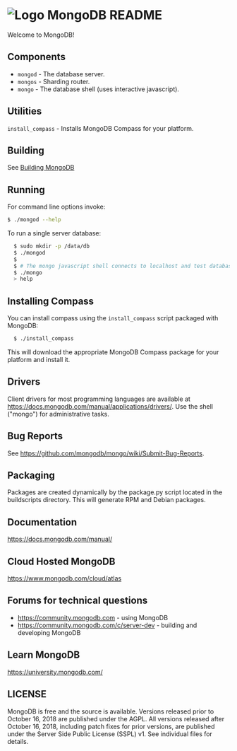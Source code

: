# ![Logo](https://webassets.mongodb.com/_com_assets/cms/leaf-2g1s5txorx.svg) MongoDB README 
Welcome to MongoDB!

## Components
  - `mongod` - The database server.
  - `mongos` - Sharding router.
  - `mongo`  - The database shell (uses interactive javascript).

## Utilities
  `install_compass` - Installs MongoDB Compass for your platform.

## Building
  See [Building MongoDB](docs/building.md)

## Running
  For command line options invoke:
  ```bash
  $ ./mongod --help
  ```

  To run a single server database:
  ```bash
    $ sudo mkdir -p /data/db
    $ ./mongod
    $
    $ # The mongo javascript shell connects to localhost and test database by default:
    $ ./mongo
    > help
  ```

## Installing Compass
  You can install compass using the `install_compass` script packaged with MongoDB:
  ```bash
    $ ./install_compass
  ```

  This will download the appropriate MongoDB Compass package for your platform and install it.

## Drivers
  Client drivers for most programming languages are available at
  https://docs.mongodb.com/manual/applications/drivers/. Use the shell
  ("mongo") for administrative tasks.

## Bug Reports
  See https://github.com/mongodb/mongo/wiki/Submit-Bug-Reports.

## Packaging
  Packages are created dynamically by the package.py script located in the
  buildscripts directory. This will generate RPM and Debian packages.

## Documentation
  https://docs.mongodb.com/manual/

## Cloud Hosted MongoDB
  https://www.mongodb.com/cloud/atlas

## Forums for technical questions
  - https://community.mongodb.com - using MongoDB
  - https://community.mongodb.com/c/server-dev - building and developing MongoDB

## Learn MongoDB
  https://university.mongodb.com/

## LICENSE
  MongoDB is free and the source is available. Versions released prior to
  October 16, 2018 are published under the AGPL. All versions released after
  October 16, 2018, including patch fixes for prior versions, are published
  under the Server Side Public License (SSPL) v1. See individual files for
  details.
